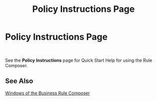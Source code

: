 ﻿---
title: Policy Instructions Page
TOCTitle: Policy Instructions Page
ms:assetid: c3e57c87-513c-4f82-a508-80c2a670d29f
ms:mtpsurl: https://msdn.microsoft.com/library/Aa547875(v=BTS.80)
ms:contentKeyID: 51531018
ms.date: 08/30/2017
mtps_version: v=BTS.80
f1_keywords:
- bts10.bre.policy.instructions
---

# Policy Instructions Page

 

See the **Policy Instructions** page for Quick Start Help for using the Rule Composer.

## See Also

[Windows of the Business Rule Composer](https://msdn.microsoft.com/library/aa561030\(v=bts.80\))

